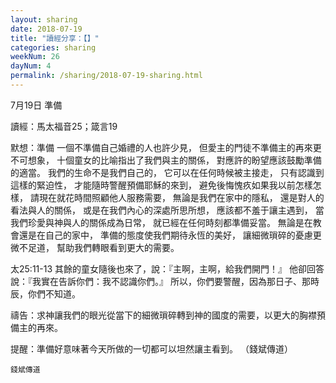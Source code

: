 ```yaml
---
layout: sharing
date: 2018-07-19
title: "讀經分享：【】"
categories: sharing
weekNum: 26
dayNum: 4
permalink: /sharing/2018-07-19-sharing.html
---
```

7月19日 準備

讀經：馬太福音25；箴言19

默想：準備
一個不準備自己婚禮的人也許少見，
但愛主的門徒不準備主的再來更不可想象，
十個童女的比喻指出了我們與主的關係，
對應許的盼望應該鼓勵準備的適當。
我們的生命不是我們自己的，
它可以在任何時候被主接走，
只有認識到這樣的緊迫性，
才能隨時警醒預備耶穌的來到，
避免後悔愧疚如果我以前怎樣怎樣，
請現在就花時間照顧他人服務需要，
無論是我們在家中的隱私，
還是對人的看法與人的關係，
或是在我們內心的深處所思所想，
應該都不羞于讓主遇到，
當我們珍愛與神與人的關係成為日常，
就已經在任何時刻都準備妥當。
無論是在教會還是在自己的家中，
準備的態度使我們期待永恆的美好， 
讓細微瑣碎的憂慮更微不足道，
幫助我們轉眼看到更大的需要。

太25:11-13 其餘的童女隨後也來了，說：『主啊，主啊，給我們開門！』 他卻回答說：『我實在告訴你們：我不認識你們。』 所以，你們要警醒，因為那日子、那時辰，你們不知道。

禱告：求神讓我們的眼光從當下的細微瑣碎轉到神的國度的需要，以更大的胸襟預備主的再來。

提醒：準備好意味著今天所做的一切都可以坦然讓主看到。
（錢斌傳道）

`錢斌傳道`
